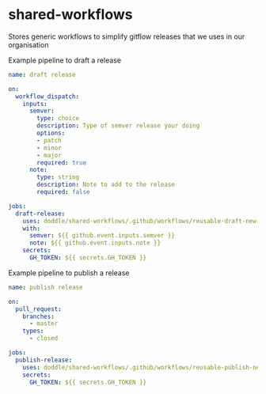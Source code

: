 shared-workflows
================

Stores generic workflows to simplify gitflow releases that we uses in our organisation

Example pipeline to draft a release
```yaml
name: draft release

on:
  workflow_dispatch:
    inputs:
      semver:
        type: choice
        description: Type of semver release your doing
        options:
        - patch
        - minor
        - major
        required: true
      note:
        type: string
        description: Note to add to the release
        required: false

jobs:
  draft-release:
    uses: doddle/shared-workflows/.github/workflows/reusable-draft-new-release-workflow.yml@1.x
    with:
      semver: ${{ github.event.inputs.semver }}
      note: ${{ github.event.inputs.note }}
    secrets:
      GH_TOKEN: ${{ secrets.GH_TOKEN }}
```

Example pipeline to publish a release
```yaml
name: publish release

on:
  pull_request:
    branches:
      - master
    types:
      - closed

jobs:
  publish-release:
    uses: doddle/shared-workflows/.github/workflows/reusable-publish-new-release-workflow.yml@1.x
    secrets:
      GH_TOKEN: ${{ secrets.GH_TOKEN }}
```
